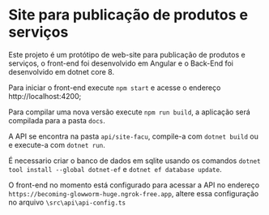 # Site para publicação de produtos e serviços

Este projeto é um protótipo de web-site para publicação de produtos e serviços, o front-end foi desenvolvido em Angular e o Back-End foi desenvolvido em dotnet core 8.

Para iniciar o front-end execute `npm start` e acesse o endereço http://localhost:4200;

Para compilar uma nova versão execute `npm run build`, a aplicação será compilada para a pasta `docs`.

A API se encontra na pasta `api/site-facu`, compile-a com `dotnet build` ou e execute-a com `dotnet run`.

É necessario criar o banco de dados em sqlite usando os comandos `dotnet tool install --global dotnet-ef` e `dotnet ef database update`.

O front-end no momento está configurado para acessar a API no endereço `https://becoming-glowworm-huge.ngrok-free.app`, altere essa configuração no arquivo `\src\api\api-config.ts` 